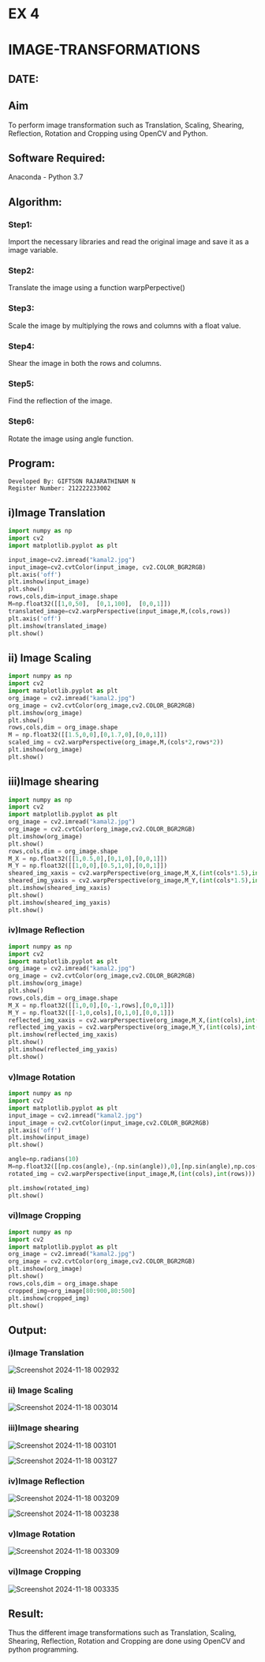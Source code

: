# EX 4
# IMAGE-TRANSFORMATIONS
## DATE:
## Aim
To perform image transformation such as Translation, Scaling, Shearing, Reflection, Rotation and Cropping using OpenCV and Python.

## Software Required:
Anaconda - Python 3.7

## Algorithm:
### Step1:

Import the necessary libraries and read the original image and save it as a image variable.

### Step2:

Translate the image using a function warpPerpective()

### Step3:

Scale the image by multiplying the rows and columns with a float value.

### Step4:

Shear the image in both the rows and columns.

### Step5:

Find the reflection of the image.

### Step6:

Rotate the image using angle function.

## Program:
```
Developed By: GIFTSON RAJARATHINAM N
Register Number: 212222233002
```

## i)Image Translation

```python
import numpy as np
import cv2
import matplotlib.pyplot as plt

input_image=cv2.imread("kamal2.jpg")
input_image=cv2.cvtColor(input_image, cv2.COLOR_BGR2RGB)
plt.axis('off')
plt.imshow(input_image)
plt.show()
rows,cols,dim=input_image.shape
M=np.float32([[1,0,50],  [0,1,100],  [0,0,1]])
translated_image=cv2.warpPerspective(input_image,M,(cols,rows))
plt.axis('off')
plt.imshow(translated_image)
plt.show()
```

## ii) Image Scaling

```python
import numpy as np
import cv2
import matplotlib.pyplot as plt
org_image = cv2.imread("kamal2.jpg")
org_image = cv2.cvtColor(org_image,cv2.COLOR_BGR2RGB)
plt.imshow(org_image)
plt.show()
rows,cols,dim = org_image.shape
M = np.float32([[1.5,0,0],[0,1.7,0],[0,0,1]])
scaled_img = cv2.warpPerspective(org_image,M,(cols*2,rows*2))
plt.imshow(org_image)
plt.show()
```


## iii)Image shearing

```python
import numpy as np
import cv2
import matplotlib.pyplot as plt
org_image = cv2.imread("kamal2.jpg")
org_image = cv2.cvtColor(org_image,cv2.COLOR_BGR2RGB)
plt.imshow(org_image)
plt.show()
rows,cols,dim = org_image.shape
M_X = np.float32([[1,0.5,0],[0,1,0],[0,0,1]])
M_Y = np.float32([[1,0,0],[0.5,1,0],[0,0,1]])
sheared_img_xaxis = cv2.warpPerspective(org_image,M_X,(int(cols*1.5),int(rows*1.5)))
sheared_img_yaxis = cv2.warpPerspective(org_image,M_Y,(int(cols*1.5),int(rows*1.5)))
plt.imshow(sheared_img_xaxis)
plt.show()
plt.imshow(sheared_img_yaxis)
plt.show()
```


### iv)Image Reflection

```python
import numpy as np
import cv2
import matplotlib.pyplot as plt
org_image = cv2.imread("kamal2.jpg")
org_image = cv2.cvtColor(org_image,cv2.COLOR_BGR2RGB)
plt.imshow(org_image)
plt.show()
rows,cols,dim = org_image.shape
M_X = np.float32([[1,0,0],[0,-1,rows],[0,0,1]])
M_Y = np.float32([[-1,0,cols],[0,1,0],[0,0,1]])
reflected_img_xaxis = cv2.warpPerspective(org_image,M_X,(int(cols),int(rows)))
reflected_img_yaxis = cv2.warpPerspective(org_image,M_Y,(int(cols),int(rows)))
plt.imshow(reflected_img_xaxis)
plt.show()
plt.imshow(reflected_img_yaxis)
plt.show()
```


### v)Image Rotation
```python
import numpy as np
import cv2
import matplotlib.pyplot as plt
input_image = cv2.imread("kamal2.jpg")
input_image = cv2.cvtColor(input_image,cv2.COLOR_BGR2RGB)
plt.axis('off')
plt.imshow(input_image)
plt.show()

angle=np.radians(10)
M=np.float32([[np.cos(angle),-(np.sin(angle)),0],[np.sin(angle),np.cos(angle),0],[0,0,1]])
rotated_img = cv2.warpPerspective(input_image,M,(int(cols),int(rows)))

plt.imshow(rotated_img)
plt.show()
```



### vi)Image Cropping
```python
import numpy as np
import cv2
import matplotlib.pyplot as plt
org_image = cv2.imread("kamal2.jpg")
org_image = cv2.cvtColor(org_image,cv2.COLOR_BGR2RGB)
plt.imshow(org_image)
plt.show()
rows,cols,dim = org_image.shape
cropped_img=org_image[80:900,80:500]
plt.imshow(cropped_img)
plt.show()
```


## Output:
### i)Image Translation

![Screenshot 2024-11-18 002932](https://github.com/user-attachments/assets/84bf6c31-fe5c-4282-92c4-1f2c5230d239)


### ii) Image Scaling

![Screenshot 2024-11-18 003014](https://github.com/user-attachments/assets/de38d071-97a7-4198-8256-694fd8b96354)


### iii)Image shearing

![Screenshot 2024-11-18 003101](https://github.com/user-attachments/assets/30bbcb45-01c3-4c9b-b1f0-de30af928cbb)

![Screenshot 2024-11-18 003127](https://github.com/user-attachments/assets/488fe087-e462-420d-bb70-2941f41c9e9d)


### iv)Image Reflection

![Screenshot 2024-11-18 003209](https://github.com/user-attachments/assets/401b9f8b-9e87-49c0-8b1d-79d6a7e8c234)

![Screenshot 2024-11-18 003238](https://github.com/user-attachments/assets/115c5ea4-428e-4a2f-8a7c-b5aaca3e1e95)


### v)Image Rotation

![Screenshot 2024-11-18 003309](https://github.com/user-attachments/assets/781ea693-d9be-454a-8a83-a7200b1844bd)



### vi)Image Cropping

![Screenshot 2024-11-18 003335](https://github.com/user-attachments/assets/dcc5b25a-d391-4d91-be15-1a842695876f)


## Result: 

Thus the different image transformations such as Translation, Scaling, Shearing, Reflection, Rotation and Cropping are done using OpenCV and python programming.
